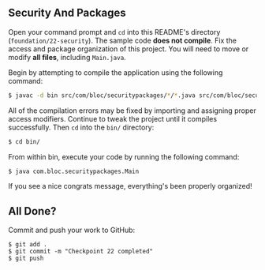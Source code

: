 ## Security And Packages

Open your command prompt and `cd` into this README's directory (`foundation/22-security`). The sample code **does not compile**. Fix the access and package organization of this project. You will need to move or modify **all files**, including `Main.java`.

Begin by attempting to compile the application using the following command:

```bash
$ javac -d bin src/com/bloc/securitypackages/*/*.java src/com/bloc/securitypackages/*.java
```

All of the compilation errors may be fixed by importing and assigning proper access modifiers. Continue to tweak the project until it compiles successfully. Then `cd` into the `bin/` directory:

```bash
$ cd bin/
```

From within bin, execute your code by running the following command:

```bash
$ java com.bloc.securitypackages.Main
```

If you see a nice congrats message, everything's been properly organized!

## All Done?

Commit and push your work to GitHub:

```bash(/Users/your_user_name/where/you/keep/your/work/android-source)
$ git add .
$ git commit -m "Checkpoint 22 completed"
$ git push
```
